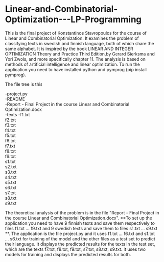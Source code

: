 # Linear-and-Combinatorial-Optimization---LP-Programming

This is the final project of Konstantinos Stavropoulos for the course of Linear and Combinatorial Optimization.
It examines the problem of classifying texts in swedish and finnish language, both of which share the same alphabet.
It is inspired by the book LINEAR AND INTEGER OPTIMIZATION Theory and Practice Third Edition,by Gerard Sierksma and Yori Zwols,
and more specifically chapter 11. The analysis is based on methods of artificial intelligence and linear optimization.
To run the application you need to have installed python and pymprog (pip install pymprog).

The file tree is this

-project.py <br />
-README <br />
-Report - Final Project in the course Linear and Combinatorial Optimization.docx <br />
-texts -f1.txt <br />
	f2.txt <br />
	f3.txt <br />
	f4.txt <br />
	f5.txt <br />
	f6.txt <br />
	f7.txt <br />
	f8.txt <br />
	f9.txt <br />
	s1.txt <br />
	s2.txt <br />
	s3.txt <br />
	s4.txt <br />
	s5.txt <br />
	s6.txt <br />
	s7.txt <br />
	s8.txt <br />
	s9.txt <br />


The theoretical analysis of the problem is in the file "Report - Final Project in the course Linear and Combinatorial Optimization.docx".
**To set up the application you need to have 9 finnish texts and save them respectively to files f1.txt ... f9.txt  and 9 swedish texts
and save them to files s1.txt ... s9.txt **. The application is the file project.py and it uses f1.txt ... f6.txt and s1.txt ... s6.txt for training
of the model and the other files as a test set to predict their language. It displays the predicted results for the texts in the test set, which 
are the texts f7.txt, f8.txt, f9.txt, s7.txt, s8.txt, s9.txt. It uses two models for training and displays the predicted results for both.
